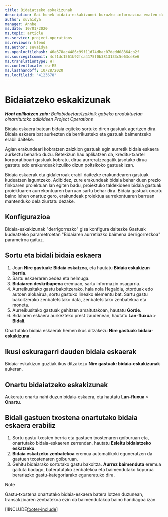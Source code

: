 ```yaml
---
title: Bidaiatzeko eskakizunak
description: Gai honek bidaia-eskakizunei buruzko informazioa ematen du.
author: suvaidya
manager: Annbe
ms.date: 10/01/2020
ms.topic: article
ms.service: project-operations
ms.reviewer: kfend
ms.author: suvaidya
ms.openlocfilehash: 46a678ac4486c99f11d74dbac07dedd08364cb2f
ms.sourcegitcommit: 4cf1dc1561b92fca4175f0b3813133c5e63ce8e6
ms.translationtype: HT
ms.contentlocale: eu-ES
ms.lasthandoff: 10/28/2020
ms.locfileid: "4123678"
---
```

# <a name="travel-requisitions"></a>Bidaiatzeko eskakizunak

_**Honi aplikatzen zaio:** Baliabideetan/Izakinik gabeko produktuetan oinarritutako adibideen Project Operations_

Bidaia eskaera batean bidaia egiteko sortuko diren gastuak agertzen dira. Bidaia eskaera bat aurkezten da berrikusteko eta gastuak baimentzeko erabil daiteke.

Agian erakundeari kobratzen zaizkion gastuak egin aurretik bidaia eskaera aurkeztu beharko duzu. Betekizun hau aplikatzen da, kreditu-txartel korporatiboari gastuak kobratu, dirua aurreratzeagatik jasotako dirua gastatu edo erakundeak itzuliko dizun poltsikoko gastuak izan.

Bidaia eskaerak eta gidalerroak erabil daitezke erakundearen gastuak kudeatzen laguntzeko. Adibidez, zure erakundeak bidaia behar duen prezio finkoaren proiektuan lan egiten badu, proiektuko taldekideen bidaia gastuak proiektuaren aurrekontuaren barruan sartu behar dira. Bidaia gastuak onartu baino lehen onartuz gero, erakundeak proiektua aurrekontuaren barruan mantenduko dela ziurtatu dezake.

## <a name="configuration"></a>Konfigurazioa 

Bidaia-eskakizunak "derrigorrezko" gisa konfigura daitezke Gastuak kudeatzeko parametroetan "Bidaiaren aurretiazko baimena derrigorrezkoa" parametroa gaituz. 

## <a name="create-and-submit-a-travel-requisition"></a>Sortu eta bidali bidaia eskaera

1. Joan **Nire gastuak: Bidaia eskatzea**, eta hautatu **Bidaia eskakizun berria**.
2. Sartu eskaeraren xedea eta helmuga.
3. **Bidaiaren deskribapena** eremuan, sartu informazio osagarria. 
4. Aurreikusitako gastu bakoitzerako, hala nola Hegaldia, otorduak edo autoen alokairua, sortu gastuko lineako elementu bat. Sartu gastu bakoitzerako zenbatetsitako data, zenbatetsitako zenbatekoa eta moneta. 
5. Aurreikusitako gastuak gehitzen amaitutakoan, hautatu **Gorde**.
6. Bidaiaren eskaera aurkezteko prest zaudenean, hautatu **Lan-fluxua** > **Bidali**.

Onartutako bidaia eskaerak hemen ikus ditzakezu **Nire gastuak: bidaia-eskakizuna**. 

## <a name="view-available-travel-requisitions"></a>Ikusi eskuragarri dauden bidaia eskaerak

Bidaia-eskakizun guztiak ikus ditzakezu **Nire gastuak: bidaia-eskakizunak** aukeran.

## <a name="approve-travel-requisitions"></a>Onartu bidaiatzeko eskakizunak

Aukeratu onartu nahi duzun bidaia-eskaera, eta hautatu **Lan-fluxua** > **Onartu**.  

## <a name="submit-an-expense-report-using-your-approved-travel-requisition"></a>Bidali gastuen txostena onartutako bidaia eskaera erabiliz

1. Sortu gastu-txosten berria eta gastuen txostenaren goiburuan eta, onartutako bidaia-eskaeren zerrendan, hautatu **Esleitu bidaiatzeko eskatzeko**.
2. **Bidaia eskatzeko zenbatekoa** eremua automatikoki eguneratzen da gastuen txostenaren goiburuan.
3. Gehitu bidaiarako sortutako gastu bakoitza. **Aurrez baimenduta** eremua gaituta badago, bateratutako zenbatekoa eta baimendutako kopurua berariazko gastu-kategoriarako eguneratuko dira.

> [!NOTE]
> Gastu-txostena onartutako bidaia-eskaera batera lotzen duzunean, transakzioaren zenbatekoa ezin da baimendutakoa baino handiagoa izan. 


[!INCLUDE[footer-include](../includes/footer-banner.md)]